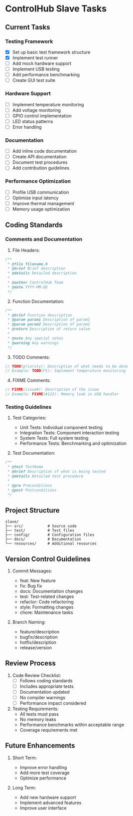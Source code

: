 # ControlHub Slave Tasks

## Current Tasks

### Testing Framework
- [x] Set up basic test framework structure
- [x] Implement test runner
- [ ] Add mock hardware support
- [ ] Implement USB testing
- [ ] Add performance benchmarking
- [ ] Create GUI test suite

### Hardware Support
- [ ] Implement temperature monitoring
- [ ] Add voltage monitoring
- [ ] GPIO control implementation
- [ ] LED status patterns
- [ ] Error handling

### Documentation
- [ ] Add inline code documentation
- [ ] Create API documentation
- [ ] Document test procedures
- [ ] Add contribution guidelines

### Performance Optimization
- [ ] Profile USB communication
- [ ] Optimize input latency
- [ ] Improve thermal management
- [ ] Memory usage optimization

## Coding Standards

### Comments and Documentation
1. File Headers:
```c
/**
 * @file filename.h
 * @brief Brief description
 * @details Detailed description
 * 
 * @author ControlHub Team
 * @date YYYY-MM-DD
 */
```

2. Function Documentation:
```c
/**
 * @brief Function description
 * @param param1 Description of param1
 * @param param2 Description of param2
 * @return Description of return value
 * 
 * @note Any special notes
 * @warning Any warnings
 */
```

3. TODO Comments:
```c
// TODO(priority): Description of what needs to be done
// Example: TODO(P1): Implement temperature monitoring
```

4. FIXME Comments:
```c
// FIXME(issue#): Description of the issue
// Example: FIXME(#123): Memory leak in USB handler
```

### Testing Guidelines
1. Test Categories:
   - Unit Tests: Individual component testing
   - Integration Tests: Component interaction testing
   - System Tests: Full system testing
   - Performance Tests: Benchmarking and optimization

2. Test Documentation:
```c
/**
 * @test TestName
 * @brief Description of what is being tested
 * @details Detailed test procedure
 * 
 * @pre Preconditions
 * @post Postconditions
 */
```

## Project Structure
```
slave/
├── src/           # Source code
├── test/          # Test files
├── config/        # Configuration files
├── docs/          # Documentation
└── resources/     # Additional resources
```

## Version Control Guidelines
1. Commit Messages:
   - feat: New feature
   - fix: Bug fix
   - docs: Documentation changes
   - test: Test-related changes
   - refactor: Code refactoring
   - style: Formatting changes
   - chore: Maintenance tasks

2. Branch Naming:
   - feature/description
   - bugfix/description
   - hotfix/description
   - release/version

## Review Process
1. Code Review Checklist:
   - [ ] Follows coding standards
   - [ ] Includes appropriate tests
   - [ ] Documentation updated
   - [ ] No compiler warnings
   - [ ] Performance impact considered

2. Testing Requirements:
   - All tests must pass
   - No memory leaks
   - Performance benchmarks within acceptable range
   - Coverage requirements met

## Future Enhancements
1. Short Term:
   - Improve error handling
   - Add more test coverage
   - Optimize performance

2. Long Term:
   - Add new hardware support
   - Implement advanced features
   - Improve user interface
